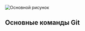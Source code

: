 ![Основной рисунок](https://toghr.com/wp-content/uploads/2021/11/1-november-2021.jpg)

## Основные команды Git
